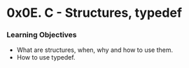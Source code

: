 # 0x0E. C - Structures, typedef
  
### Learning Objectives  
- What are structures, when, why and how to use them.  
- How to use typedef.
